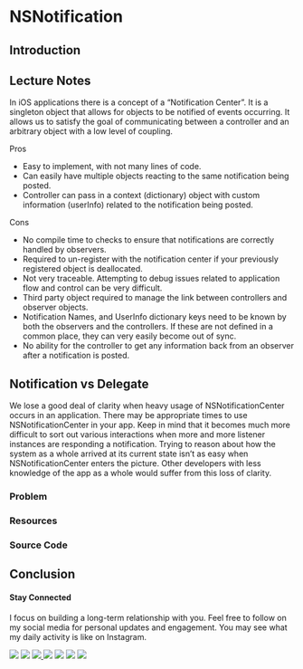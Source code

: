 # NSNotification


## Introduction

## Lecture Notes


In iOS applications there is a concept of a “Notification Center”. It is a singleton object that allows for objects to be notified of events occurring. It allows us to satisfy the goal of communicating between a controller and an arbitrary object with a low level of coupling.



Pros
 - Easy to implement, with not many lines of code.
 - Can easily have multiple objects reacting to the same notification being posted.
 - Controller can pass in a context (dictionary) object with custom information (userInfo) related to the notification being posted.


Cons
 - No compile time to checks to ensure that notifications are correctly handled by observers.
 - Required to un-register with the notification center if your previously registered object is deallocated.
 - Not very traceable. Attempting to debug issues related to application flow and control can be very difficult.
 - Third party object required to manage the link between controllers and observer objects.
 - Notification Names, and UserInfo dictionary keys need to be known by both the observers and the controllers. If these are not defined in a common place, they can very easily become out of sync.
 - No ability for the controller to get any information back from an observer after a notification is posted.



## Notification vs Delegate

We lose a good deal of clarity when heavy usage of NSNotificationCenter occurs in an application. There may be appropriate times to use NSNotificationCenter in your app. Keep in mind that it becomes much more difficult to sort out various interactions when more and more listener instances are responding a notification. Trying to reason about how the system as a whole arrived at its current state isn’t as easy when NSNotificationCenter enters the picture. Other developers with less knowledge of the app as a whole would suffer from this loss of clarity.






### Problem

### Resources

### Source Code

## Conclusion

#### Stay Connected
I focus on building a long-term relationship with you. Feel free to follow on my social media for personal updates and engagement. You may see what my daily activity is like on Instagram.  

<p>
<a href="http://bobthedeveloper.io"><img src="https://img.shields.io/badge/Personal-Website-333333.svg"></a>
<a href="https://facebook.com/bobthedeveloper"><img src="https://img.shields.io/badge/Facebook-Like-3B5998.svg"></a> <a href="https://youtube.com/bobthedeveloper"><img src="https://img.shields.io/badge/YouTube-Subscribe-CE1312.svg"</a> <a href="https://twitter.com/bobleesj"><img src="https://img.shields.io/badge/Twitter-Follow-55ACEE.svg"></a> <a href="https://instagram.com/bobthedev
"><img src="https://img.shields.io/badge/Instagram-Follow-BB2F92.svg"></a> <a href="https://linkedin.com/in/bobleesj"><img src= "https://img.shields.io/badge/LinkedIn-Connect-0077B5.svg"></a>
<a href="https://medium.com/@bobleesj"><img src="https://img.shields.io/badge/Medium-Read-00AB6C.svg"/></a>
</p>
